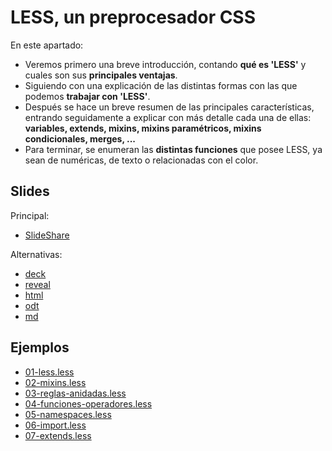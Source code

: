# LESS, un preprocesador CSS

En este apartado:

- Veremos primero una breve introducción, contando **qué es 'LESS'** y cuales son sus **principales ventajas**.
- Siguiendo con una explicación de las distintas formas con las que podemos **trabajar con 'LESS'**.
- Después se hace un breve resumen de las principales características, entrando seguidamente a explicar con más detalle cada una de ellas: **variables, extends, mixins, mixins paramétricos, mixins condicionales, merges, ...**
- Para terminar, se enumeran las **distintas funciones** que posee LESS, ya sean de numéricas, de texto o relacionadas con el color.

## Slides

Principal:

- [SlideShare](http://www.slideshare.net/asanzdiego/less-un-preprocesador-css)

Alternativas:

- [deck](http://asanzdiego.github.io/curso-interfaces-web-2016/04-preprocesadores-css/04.01-less/slides/export/less-deck-slides.html)
- [reveal](http://asanzdiego.github.io/curso-interfaces-web-2016/04-preprocesadores-css/04.01-less/slides/export/less-reveal-slides.html)
- [html](http://asanzdiego.github.io/curso-interfaces-web-2016/04-preprocesadores-css/04.01-less/slides/export/less.html)
- [odt](http://asanzdiego.github.io/curso-interfaces-web-2016/04-preprocesadores-css/04.01-less/slides/export/less.odt)
- [md](http://asanzdiego.github.io/curso-interfaces-web-2016/04-preprocesadores-css/04.01-less/slides/md/less.md)

## Ejemplos

- [01-less.less](https://github.com/asanzdiego/curso-interfaces-web-2016/tree/master/04-preprocesadores-css/04.01-less/src/css/less/01-less.less)
- [02-mixins.less](https://github.com/asanzdiego/curso-interfaces-web-2016/tree/master/04-preprocesadores-css/04.01-less/src/css/less/02-mixins.less)
- [03-reglas-anidadas.less](https://github.com/asanzdiego/curso-interfaces-web-2016/tree/master/04-preprocesadores-css/04.01-less/src/css/less/03-reglas-anidadas.less)
- [04-funciones-operadores.less](https://github.com/asanzdiego/curso-interfaces-web-2016/tree/master/04-preprocesadores-css/04.01-less/src/css/less/04-funciones-operadores.less)
- [05-namespaces.less](https://github.com/asanzdiego/curso-interfaces-web-2016/tree/master/04-preprocesadores-css/04.01-less/src/css/less/05-namespaces.less)
- [06-import.less](https://github.com/asanzdiego/curso-interfaces-web-2016/tree/master/04-preprocesadores-css/04.01-less/src/css/less/06-import.less)
- [07-extends.less](https://github.com/asanzdiego/curso-interfaces-web-2016/tree/master/04-preprocesadores-css/04.01-less/src/css/less/07-extends.less)
